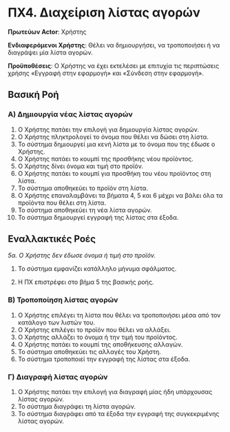 <h1>ΠΧ4. Διαχείριση λίστας αγορών</h1>

**Πρωτεύων Actor**: Χρήστης

**Ενδιαφερόμενοι Χρήστης**: Θέλει να δημιουργήσει, να τροποποιήσει ή να διαγράψει μία λίστα αγορών.

**Προϋποθέσεις**: Ο Χρήστης να έχει εκτελέσει με επιτυχία τις περιπτώσεις χρήσης «Εγγραφή στην εφαρμογή» και «Σύνδεση στην εφαρμογή».

<h2>Βασική Ροή</h2>

<h3>Α) Δημιουργία νέας λίστας αγορών</h3>

1. Ο Χρήστης πατάει την επιλογή για δημιουργία λίστας αγορών.
2. Ο Χρήστης πληκτρολογεί το όνομα που θέλει να δώσει στη λίστα.
3. Το σύστημα δημιουργεί μια κενή λίστα με το όνομα που της έδωσε ο Χρήστης.
4. Ο Χρήστης πατάει το κουμπί της προσθήκης νέου προϊόντος.
5. Ο Χρήστης δίνει όνομα και τιμή στο προϊόν.
6. Ο Χρήστης πατάει το κουμπί για προσθήκη του νέου προϊόντος στη λίστα.
7. Το σύστημα αποθηκεύει το προϊόν στη λίστα.
8. Ο Χρήστης επαναλαμβάνει τα βήματα 4, 5 και 6 μέχρι να βάλει όλα τα προϊόντα που θέλει στη λίστα.
9. Το σύστημα αποθηκεύει τη νέα λίστα αγορών.
10. Το σύστημα δημιουργεί εγγραφή της λίστας στα έξοδα.

<h2>Εναλλακτικές Ροές</h2>

*5α. Ο Χρήστης δεν έδωσε όνομα ή τιμή στο προϊόν.*

 1. Το σύστημα εμφανίζει κατάλληλο μήνυμα σφάλματος.

 2. Η ΠΧ επιστρέφει στο βήμα 5 της βασικής ροής.


<h3>Β) Τροποποίηση λίστας αγορών</h3>

1. Ο Χρήστης επιλέγει τη λίστα που θέλει να τροποποιήσει μέσα από τον κατάλογο των λιστών του.
2. Ο Χρήστης επιλέγει το προϊόν που θέλει να αλλάξει.
3. Ο Χρήστης αλλάζει το όνομα ή την τιμή του προϊόντος.
4. Ο Χρήστης πατάει το κουμπί της αποθήκευσης αλλαγών.
5. Το σύστημα αποθηκεύει τις αλλαγές του Χρήστη.
6. Το σύστημα τροποποιεί την εγγραφή της λίστας στα έξοδα.


<h3>Γ) Διαγραφή λίστας αγορών</h3>

1. Ο Χρήστης πατάει την επιλογή για διαγραφή μίας ήδη υπάρχουσας λίστας αγορών.
2. Το σύστημα διαγράφει τη λίστα αγορών.
3. Το σύστημα διαγράφει από τα έξοδα την εγγραφή της συγκεκριμένης λίστας αγορών.
